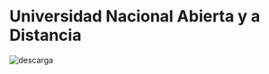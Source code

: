<html>
<head>
 <title>Hernán Añasco Piedrahita</title>
  </head>
  <body>
   <H1>Universidad Nacional Abierta y a Distancia</H1>
    <P><IMG SRC="descarga.png"ALIG="MIDDLE"ALT="descarga"></P>
     
